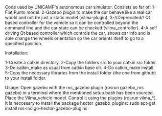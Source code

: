 Code used by UNICAMP's autonomous car simulator. Consists so far of: 1-Fiat Punto model. 2-Gazebo plugin to make the car behave like a real car would and not be just a static model (vilma-plugin). 3-//Deprecated// Qt based controller for the vehicle so it can be controlled beyond the command line and the car state can be checked (vilma_controller). 4-A self driving Qt based controller which controls the car, shows car info and is able change the wheels orientation so the car orients itself to go to a specified position.

Installation:

1-Create a catkin directory. 2-Copy the folders src to your catkin src folder. 3-Do catkin_make as usual from catkin base dir. 4-Do catkin_make install. 5-Copy the necessary libraries from the install folder (the one from github) to your install folder.

Usage: Open gazebo with the ros_gazebo plugin (rosrun gazebo_ros gazebo) in a terminal where the mentioned setup.bash has been sourced. Place the Vilma_vehicle model. Control it using the plugins (rosrun vilma_*). It is neccesary to install the package hector_gazebo_plugins: sudo apt-get install ros-indigo-hector-gazebo-plugins